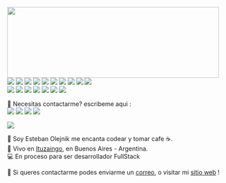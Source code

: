 <p>
  <img align="left" width="490" height="165" src="https://github-readme-stats.vercel.app/api?username=Estiby&show_icons=true&hide_border=false&line_height=20&title_color=f69673&icon_color=1b93c9&show_owner=true"/>
  <p>
    <img src="https://img.shields.io/badge/-Visual%20Studio%20Code-23A9F2?style=flat-square&logo=Visual%20Studio%20Code&logoColor=white"/>
    <img src="https://img.shields.io/badge/-Github-181717?style=flat-square&logo=GitHub&logoColor=white"/>
    <img src="https://img.shields.io/badge/-Git-F44D27?style=flat-square&logo=Git&logoColor=white"/>
    <img src="https://img.shields.io/badge/-NPM-CB3837?style=flat-square&logo=NPM&logoColor=white"/>
    <img src="https://img.shields.io/badge/-Apache-D22128?style=flat-square&logo=Apache&logoColor=white"/>
    <img src="https://img.shields.io/badge/-Slack-E01563?style=flat-square&logo=Slack&logoColor=white"/>
    <img src="https://img.shields.io/badge/-Sketch-FA6400?style=flat-square&logo=Sketch&logoColor=white"/>
    <img src="https://img.shields.io/badge/-MySQL-F29111?style=flat-square&logo=MySQL&logoColor=white"/>
    <img src="https://img.shields.io/badge/-Insomnia-5849BE?style=flat-square&logo=Insomnia&logoColor=white"/>
    <img src="https://img.shields.io/badge/-Notion-000000?style=flat-square&logo=Notion&logoColor=white"/><br/>
    <img src="https://img.shields.io/badge/-Lumen-E74430?style=flat-square&logo=Lumen&logoColor=white"/>
    <img src="https://img.shields.io/badge/-Storybook-FF4785?style=flat-square&logo=Storybook&logoColor=white"/>
    <img src="https://img.shields.io/badge/-WebPack-1C78C0?style=flat-square&logo=WebPack&logoColor=white"/>
    <img src="https://img.shields.io/badge/-ESLint-4B32C3?style=flat-square&logo=ESLint&logoColor=white"/>
    <img src="https://img.shields.io/badge/-HTML5-E34F26?style=flat-square&logo=HTML5&logoColor=white"/>
    <img src="https://img.shields.io/badge/-CSS3-1572B6?style=flat-square&logo=CSS3&logoColor=white"/>
    <img src="https://img.shields.io/badge/-Google%20Cloud-4285F4?style=flat-square&logo=Google%20Cloud&logoColor=white"/>
</p>
<p>
  📣 Necesitas contactarme? escribeme aqui :<br/>
  <a href="mailto:esteban.d.olejnik@gmail.com?subject=[GitHub]%20🔥%20contacto&body=Hola%20Esteban%20..."><img src="https://img.shields.io/badge/e‑mail-D14836.svg?style=for-the-badge&logo=GMail&logoColor=white"/></a>
  <a href="https://instagram.com/esteban_olejnik"><img src="https://img.shields.io/badge/instagram-E4405F.svg?style=for-the-badge&logo=instagram&logoColor=white"/></a>
  <a href="https://linkedin.com/in/esteban-olejnik-1330081b7"><img src="https://img.shields.io/badge/linkedin-0077B5.svg?style=for-the-badge&logo=linkedin&logoColor=white"/></a>
  <a href="#"><img src="https://img.shields.io/badge/twitter-1DA1F2.svg?style=for-the-badge&logo=twitter&logoColor=white"/></a>
</p>

<img src="https://views.whatilearened.today/views/github/Estiby/views.svg"/>

<p>
  🧔 Soy <bold>Esteban Olejnik</bold> me encanta codear y tomar cafe ☕.<br/>
  💼 Vivo en <a href="https://www.google.com/maps/place/Ituzaing%C3%B3,+Provincia+de+Buenos+Aires/">Ituzaingo</a>, en Buenos Aires - Argentina.<br/>
  💻 En proceso para ser desarrollador <bold>FullStack</bold><br/>
</p>
<p>
  🔗 Si queres contactarme podes enviarme un <a href="mailto:estebanolejnik@gmail.com?subject=[GitHub]%20🔥%20contacto&body=Hola%20Esteban%20...">correo</a>, o visitar mi <a href="#">sitio web</a> !
</p><br/>
